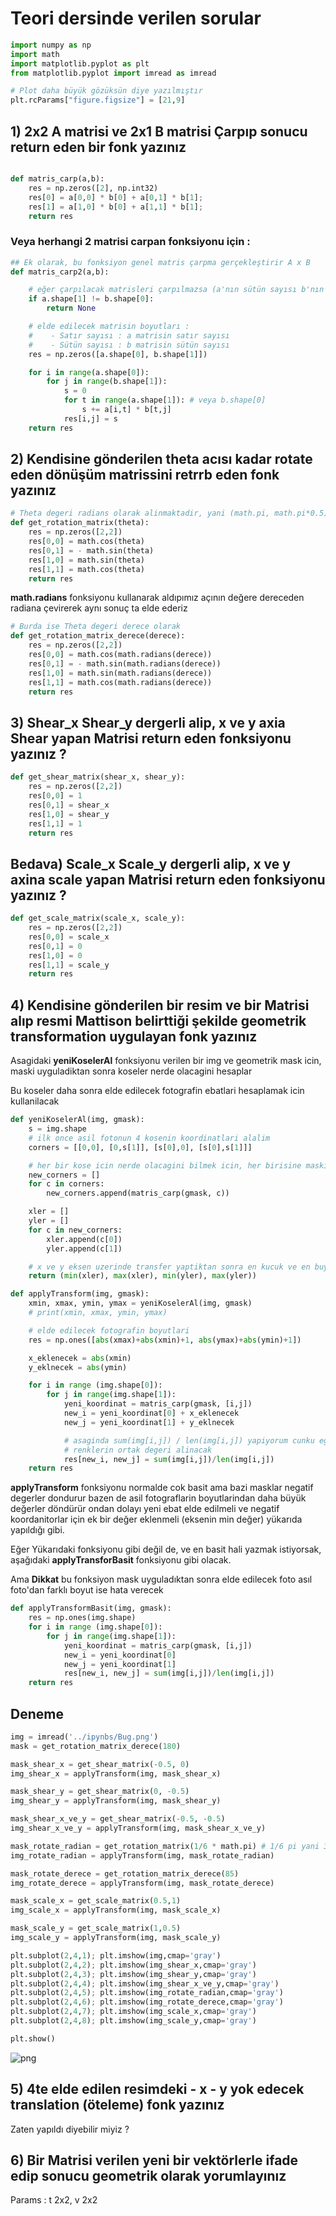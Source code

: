 
# Teori dersinde verilen sorular


```python
import numpy as np
import math
import matplotlib.pyplot as plt
from matplotlib.pyplot import imread as imread

# Plot daha büyük gözüksün diye yazılmıştır
plt.rcParams["figure.figsize"] = [21,9]
```

## 1) 2x2 A matrisi ve 2x1 B matrisi Çarpıp sonucu return eden bir fonk yazınız


```python

def matris_carp(a,b):
    res = np.zeros([2], np.int32)
    res[0] = a[0,0] * b[0] + a[0,1] * b[1];
    res[1] = a[1,0] * b[0] + a[1,1] * b[1];
    return res

```

### Veya herhangi 2 matrisi carpan fonksiyonu için :


```python
## Ek olarak, bu fonksiyon genel matris çarpma gerçekleştirir A x B
def matris_carp2(a,b):

    # eğer çarpılacak matrisleri çarpılmazsa (a'nın sütün sayısı b'nın satır sayısı eşit olmalı) None döndürür
    if a.shape[1] != b.shape[0]:  
        return None

    # elde edilecek matrisin boyutları :
    #    - Satır sayısı : a matrisin satır sayısı
    #    - Sütün sayısı : b matrisin sütün sayısı
    res = np.zeros([a.shape[0], b.shape[1]])

    for i in range(a.shape[0]):
        for j in range(b.shape[1]):
            s = 0
            for t in range(a.shape[1]): # veya b.shape[0]
                s += a[i,t] * b[t,j]
            res[i,j] = s
    return res
```

## 2) Kendisine gönderilen theta acısı kadar rotate eden dönüşüm matrissini retrrb eden fonk yazınız



```python
# Theta degeri radians olarak alinmaktadir, yani (math.pi, math.pi*0.5)
def get_rotation_matrix(theta):
    res = np.zeros([2,2])
    res[0,0] = math.cos(theta)
    res[0,1] = - math.sin(theta)
    res[1,0] = math.sin(theta)
    res[1,1] = math.cos(theta)
    return res
```

**math.radians** fonksiyonu kullanarak aldıpımız açının değere dereceden radiana çevirerek aynı sonuç ta elde ederiz


```python
# Burda ise Theta degeri derece olarak
def get_rotation_matrix_derece(derece):
    res = np.zeros([2,2])
    res[0,0] = math.cos(math.radians(derece))
    res[0,1] = - math.sin(math.radians(derece))
    res[1,0] = math.sin(math.radians(derece))
    res[1,1] = math.cos(math.radians(derece))
    return res
```

## 3) Shear_x Shear_y dergerli alip, x ve y axia Shear yapan Matrisi return eden fonksiyonu yazınız ?


```python
def get_shear_matrix(shear_x, shear_y):
    res = np.zeros([2,2])
    res[0,0] = 1
    res[0,1] = shear_x
    res[1,0] = shear_y
    res[1,1] = 1
    return res
```

## Bedava) Scale_x Scale_y dergerli alip, x ve y axina scale yapan Matrisi return eden fonksiyonu yazınız ?


```python
def get_scale_matrix(scale_x, scale_y):
    res = np.zeros([2,2])
    res[0,0] = scale_x
    res[0,1] = 0
    res[1,0] = 0
    res[1,1] = scale_y
    return res
```

## 4) Kendisine gönderilen bir resim  ve bir Matrisi alıp resmi Mattison belirttiği şekilde geometrik transformation uygulayan fonk yazınız


Asagidaki **yeniKoselerAl** fonksiyonu verilen bir img ve geometrik mask icin, maski uyguladiktan sonra koseler nerde olacagini hesaplar

Bu koseler daha sonra elde edilecek fotografin ebatlari hesaplamak icin kullanilacak


```python
def yeniKoselerAl(img, gmask):
    s = img.shape
    # ilk once asil fotonun 4 kosenin koordinatlari alalim
    corners = [[0,0], [0,s[1]], [s[0],0], [s[0],s[1]]]

    # her bir kose icin nerde olacagini bilmek icin, her birisine maski uygulayalim;
    new_corners = []
    for c in corners:
        new_corners.append(matris_carp(gmask, c))

    xler = []
    yler = []
    for c in new_corners:
        xler.append(c[0])
        yler.append(c[1])

    # x ve y eksen uzerinde transfer yaptiktan sonra en kucuk ve en buyuk degerleri elde edelim
    return (min(xler), max(xler), min(yler), max(yler))
```


```python
def applyTransform(img, gmask):
    xmin, xmax, ymin, ymax = yeniKoselerAl(img, gmask)
    # print(xmin, xmax, ymin, ymax)

    # elde edilecek fotografin boyutlari
    res = np.ones([abs(xmax)+abs(xmin)+1, abs(ymax)+abs(ymin)+1])

    x_eklenecek = abs(xmin)
    y_eklnecek = abs(ymin)    

    for i in range (img.shape[0]):
        for j in range(img.shape[1]):
            yeni_koordinat = matris_carp(gmask, [i,j])
            new_i = yeni_koordinat[0] + x_eklenecek
            new_j = yeni_koordinat[1] + y_eklnecek

            # asaginda sum(img[i,j]) / len(img[i,j]) yapiyorum cunku eger alinan foto renkli ise
            # renklerin ortak degeri alinacak
            res[new_i, new_j] = sum(img[i,j])/len(img[i,j])
    return res
```

**applyTransform** fonksiyonu normalde cok basit ama bazi masklar negatif degerler dondurur bazen de asil fotograflarin boyutlarindan daha büyük değerler döndürür ondan dolayı yeni ebat elde edilmeli ve negatif koordanitorlar için ek bir değer eklenmeli (eksenin min değer) yükarıda yapıldığı gibi.

Eğer Yükarıdaki fonksiyonu gibi değil de, ve en basit hali yazmak istiyorsak, aşağıdaki **applyTransforBasit** fonksiyonu gibi olacak.

Ama **Dikkat** bu fonksiyon mask uyguladıktan sonra elde edilecek foto asıl foto'dan farklı boyut ise hata verecek


```python
def applyTransformBasit(img, gmask):
    res = np.ones(img.shape)
    for i in range (img.shape[0]):
        for j in range(img.shape[1]):
            yeni_koordinat = matris_carp(gmask, [i,j])
            new_i = yeni_koordinat[0]
            new_j = yeni_koordinat[1]
            res[new_i, new_j] = sum(img[i,j])/len(img[i,j])
    return res
```

## Deneme


```python
img = imread('../ipynbs/Bug.png')
mask = get_rotation_matrix_derece(180)
```


```python
mask_shear_x = get_shear_matrix(-0.5, 0)
img_shear_x = applyTransform(img, mask_shear_x)

mask_shear_y = get_shear_matrix(0, -0.5)
img_shear_y = applyTransform(img, mask_shear_y)

mask_shear_x_ve_y = get_shear_matrix(-0.5, -0.5)
img_shear_x_ve_y = applyTransform(img, mask_shear_x_ve_y)

mask_rotate_radian = get_rotation_matrix(1/6 * math.pi) # 1/6 pi yani 30 derece
img_rotate_radian = applyTransform(img, mask_rotate_radian)

mask_rotate_derece = get_rotation_matrix_derece(85)
img_rotate_derece = applyTransform(img, mask_rotate_derece)

mask_scale_x = get_scale_matrix(0.5,1)
img_scale_x = applyTransform(img, mask_scale_x)

mask_scale_y = get_scale_matrix(1,0.5)
img_scale_y = applyTransform(img, mask_scale_y)
```


```python
plt.subplot(2,4,1); plt.imshow(img,cmap='gray')
plt.subplot(2,4,2); plt.imshow(img_shear_x,cmap='gray')
plt.subplot(2,4,3); plt.imshow(img_shear_y,cmap='gray')
plt.subplot(2,4,4); plt.imshow(img_shear_x_ve_y,cmap='gray')
plt.subplot(2,4,5); plt.imshow(img_rotate_radian,cmap='gray')
plt.subplot(2,4,6); plt.imshow(img_rotate_derece,cmap='gray')
plt.subplot(2,4,7); plt.imshow(img_scale_x,cmap='gray')
plt.subplot(2,4,8); plt.imshow(img_scale_y,cmap='gray')

plt.show()
```

![png](Images/img_10_1.png?raw=true)


## 5) 4te elde edilen resimdeki - x    - y yok edecek translation (öteleme) fonk yazınız


Zaten yapıldı diyebilir miyiz ?

## 6) Bir Matrisi verilen yeni bir vektörlerle ifade edip sonucu geometrik olarak yorumlayınız
Params : t 2x2, v 2x2
